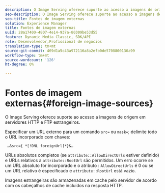 ```yaml
---
description: O Image Serving oferece suporte ao acesso a imagens de origem em servidores HTTP e FTP estrangeiros.
seo-description: O Image Serving oferece suporte ao acesso a imagens de origem em servidores HTTP e FTP estrangeiros.
seo-title: Fontes de imagem externas
solution: Experience Manager
title: Fontes de imagem externas
uuid: 28a17400-4807-4e14-937a-80309be53d55
feature: Dynamic Media Classic, SDK/API
role: Desenvolvedor,Profissional de negócios
translation-type: tm+mt
source-git-commit: 469d1a5c43a972116a8a2efb0de5708800130a99
workflow-type: tm+mt
source-wordcount: '126'
ht-degree: 0%

---
```



# Fontes de imagem externas{#foreign-image-sources}

O Image Serving oferece suporte ao acesso a imagens de origem em servidores HTTP e FTP estrangeiros.

Especificar um URL externo para um comando `src=` ou `mask=`; delimite todo o URL incorporado com chaves:

` …&src={ *[!DNL foreignUrl]*}&…`

URLs absolutos completos (se `attribute::AllowDirectUrls` estiver definido) e URLs relativos a `attribute::RootUrl` são permitidos. Um erro ocorre se um URL absoluto for incorporado e o atributo : `AllowDirectUrls` é 0 ou se um URL relativo é especificado e `attribute::RootUrl` está vazio.

Imagens estrangeiras são armazenadas em cache pelo servidor de acordo com os cabeçalhos de cache incluídos na resposta HTTP.
